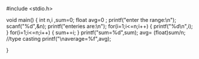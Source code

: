 #include <stdio.h>


void main()
{
    int n,i ,sum=0;
    float avg=0 ;
    printf("enter the range:\n");
    scanf("%d",&n);
    printf("enteries are:\n");
    for(i=1;i<=n;i++)
    {
        printf("%d\n",i);
    }
    for(i=1;i<=n;i++)
    {
        sum+=i;
    }
    printf("sum=%d",sum);
avg= (float)sum/n;  //type casting
printf("\naverage=%f",avg);
  
}
